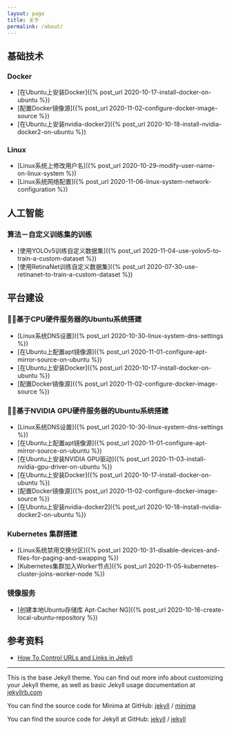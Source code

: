 ```yaml
---
layout: page
title: 关于
permalink: /about/
---
```


## 基础技术
### Docker
* [在Ubuntu上安装Docker]({% post_url 2020-10-17-install-docker-on-ubuntu %})
* [配置Docker镜像源]({% post_url 2020-11-02-configure-docker-image-source %})
* [在Ubuntu上安装nvidia-docker2]({% post_url 2020-10-18-install-nvidia-docker2-on-ubuntu %})

### Linux
* [Linux系统上修改用户名]({% post_url 2020-10-29-modify-user-name-on-linux-system %})
* [Linux系统网络配置]({% post_url 2020-11-06-linux-system-network-configuration %})

## 人工智能
### 算法－自定义训练集的训练
* [使用YOLOv5训练自定义数据集]({% post_url 2020-11-04-use-yolov5-to-train-a-custom-dataset %})
* [使用RetinaNet训练自定义数据集]({% post_url 2020-07-30-use-retinanet-to-train-a-custom-dataset %})

## 平台建设
### 基于CPU硬件服务器的Ubuntu系统搭建
* [Linux系统DNS设置]({% post_url 2020-10-30-linux-system-dns-settings %})
* [在Ubuntu上配置apt镜像源]({% post_url 2020-11-01-configure-apt-mirror-source-on-ubuntu %})
* [在Ubuntu上安装Docker]({% post_url 2020-10-17-install-docker-on-ubuntu %})
* [配置Docker镜像源]({% post_url 2020-11-02-configure-docker-image-source %})

### 基于NVIDIA GPU硬件服务器的Ubuntu系统搭建
* [Linux系统DNS设置]({% post_url 2020-10-30-linux-system-dns-settings %})
* [在Ubuntu上配置apt镜像源]({% post_url 2020-11-01-configure-apt-mirror-source-on-ubuntu %})
* [在Ubuntu上安装NVIDIA GPU驱动]({% post_url 2020-11-03-install-nvidia-gpu-driver-on-ubuntu %})
* [在Ubuntu上安装Docker]({% post_url 2020-10-17-install-docker-on-ubuntu %})
* [配置Docker镜像源]({% post_url 2020-11-02-configure-docker-image-source %})
* [在Ubuntu上安装nvidia-docker2]({% post_url 2020-10-18-install-nvidia-docker2-on-ubuntu %})

### Kubernetes 集群搭建
* [Linux系统禁用交换分区]({% post_url 2020-10-31-disable-devices-and-files-for-paging-and-swapping %})
* [Kubernetes集群加入Worker节点]({% post_url 2020-11-05-kubernetes-cluster-joins-worker-node %})

### 镜像服务
* [创建本地Ubuntu存储库 Apt-Cacher NG]({% post_url 2020-10-16-create-local-ubuntu-repository %})

## 参考资料
* [How To Control URLs and Links in Jekyll](https://www.digitalocean.com/community/tutorials/how-to-control-urls-and-links-in-jekyll)

---

This is the base Jekyll theme. You can find out more info about customizing your Jekyll theme, as well as basic Jekyll usage documentation at [jekyllrb.com](https://jekyllrb.com/)

You can find the source code for Minima at GitHub:
[jekyll][jekyll-organization] /
[minima](https://github.com/jekyll/minima)

You can find the source code for Jekyll at GitHub:
[jekyll][jekyll-organization] /
[jekyll](https://github.com/jekyll/jekyll)


[jekyll-organization]: https://github.com/jekyll
